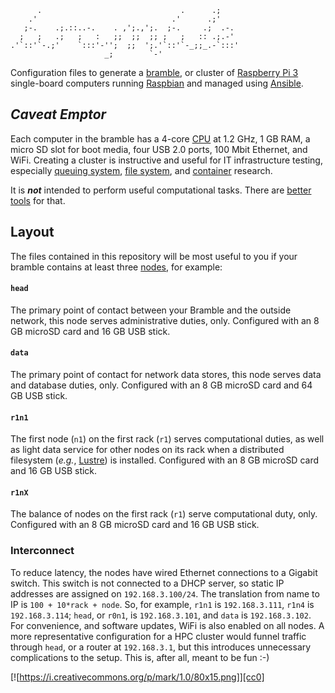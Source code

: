 ```
      .                               .      .;
    .'                              .'      .;'
   ;-.    .;.::..-.    . ,';.,';.  ;-.     .;  .-.
  ;   ;   .;   ;   :   ;;  ;;  ;; ;   ;   :: .;.-'
.'`::'`-.;'    `:::'-'';  ;;  ';.'`::'`-_;;_.-`:::'
                     _;        `-'
```

Configuration files to generate a [bramble][brm], or
cluster of [Raspberry Pi 3][rpi] single-board computers
running [Raspbian][rsp] and managed using [Ansible][ans].

## *Caveat Emptor*

Each computer in the bramble has a 4-core [CPU][cpu] at
1.2 GHz, 1 GB RAM, a micro SD slot for boot media, four
USB 2.0 ports, 100 Mbit Ethernet, and WiFi. Creating a
cluster is instructive and useful for IT infrastructure
testing, especially [queuing system][slr], [file system][zfs],
and [container][sin] research.

It is ***not*** intended to perform useful computational tasks.
There are [better][mms] [tools][hpc] for that.

## Layout

The files contained in this repository will be most useful to you
if your bramble contains at least three [nodes][nod], for example:

####  `head`
The primary point of contact between your Bramble and the outside
network, this node serves administrative duties, only. Configured
with an 8 GB microSD card and 16 GB USB stick.

#### `data`
The primary point of contact for network data stores, this node
serves data and database duties, only. Configured with an 8 GB
microSD card and 64 GB USB stick.

#### `r1n1`
The first node (`n1`) on the first rack (`r1`) serves computational
duties, as well as light data service for other nodes on its rack
when a distributed filesystem (*e.g.*, [Lustre][lst]) is installed.
Configured with an 8 GB microSD card and 16 GB USB stick.

#### `r1nX`
The balance of nodes on the first rack (`r1`) serve computational duty,
only. Configured with an 8 GB microSD card and 16 GB USB stick.

### Interconnect
To reduce latency, the nodes have wired Ethernet connections to a Gigabit
switch. This switch is not connected to a DHCP server, so static IP
addresses are assigned on `192.168.3.100/24`. The translation from name
to IP is `100 + 10*rack + node`. So, for example, `r1n1` is `192.168.3.111`,
`r1n4` is `192.168.3.114`; `head`, or `r0n1`, is `192.168.3.101`, and
`data` is `192.168.3.102`. For convenience, and software updates, WiFi
is also enabled on all nodes. A more representative configuration for
a HPC cluster would funnel traffic through `head`, or a router at
`192.168.3.1`, but this introduces unnecessary complications to the setup.
This is, after all, meant to be fun :-)

[![https://i.creativecommons.org/p/mark/1.0/80x15.png]][cc0]

[ans]: https://www.ansible.com/
[brm]: https://www.jeffgeerling.com/blog/2015/how-build-your-own-raspberry-pi-cluster-bramble
[cc0]: https://creativecommons.org/publicdomain/zero/1.0/
[cpu]: https://www.raspberrypi.org/documentation/hardware/raspberrypi/bcm2837/README.md
[hpc]: https://github.com/usnistgov/hiperc
[lst]: http://lustre.org/
[mms]: https://github.com/mesoscale/mmsp
[nod]: https://www.cise.ufl.edu/research/ParallelPatterns/glossary.htm#glossary:node
[rpi]: https://www.raspberrypi.org/products/raspberry-pi-3-model-b/
[rsp]: https://raspbian.org/
[sin]: http://singularity.lbl.gov/
[slr]: https://slurm.schedmd.com/
[zfs]: http://zfsonlinux.org/
